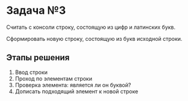 # Задача №3

Считать с консоли строку, состоящую из
цифр и латинских букв.

Сформировать новую строку, состоящую из
букв исходной строки.
## Этапы решения
1. Ввод строки
2. Проход по элементам строки
3. Проверка элемента: является ли
он буквой?
4. Дописать подходящий элемент к
новой строке
